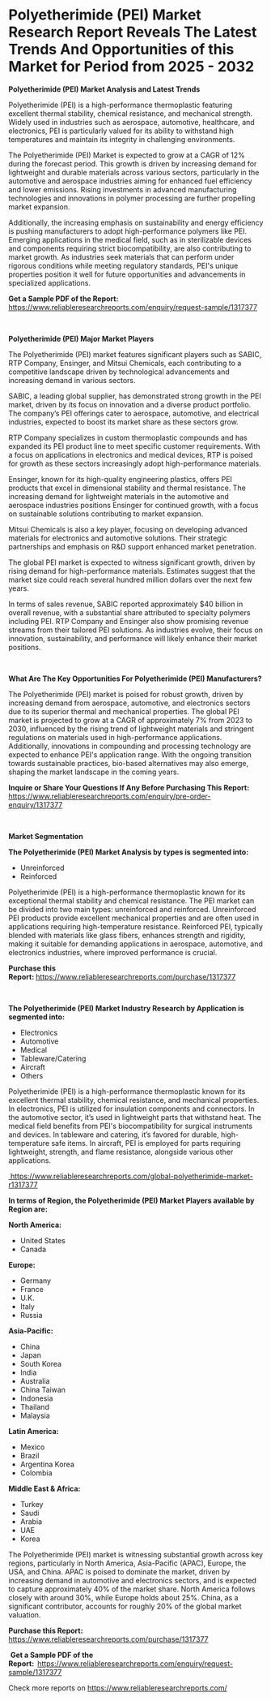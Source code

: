<p><h1>Polyetherimide (PEI) Market Research Report Reveals The Latest Trends And Opportunities of this Market for Period from 2025 - 2032</h1></p><p><strong>Polyetherimide (PEI) Market Analysis and Latest Trends</strong></p>
<p><p>Polyetherimide (PEI) is a high-performance thermoplastic featuring excellent thermal stability, chemical resistance, and mechanical strength. Widely used in industries such as aerospace, automotive, healthcare, and electronics, PEI is particularly valued for its ability to withstand high temperatures and maintain its integrity in challenging environments.</p><p>The Polyetherimide (PEI) Market is expected to grow at a CAGR of 12% during the forecast period. This growth is driven by increasing demand for lightweight and durable materials across various sectors, particularly in the automotive and aerospace industries aiming for enhanced fuel efficiency and lower emissions. Rising investments in advanced manufacturing technologies and innovations in polymer processing are further propelling market expansion.</p><p>Additionally, the increasing emphasis on sustainability and energy efficiency is pushing manufacturers to adopt high-performance polymers like PEI. Emerging applications in the medical field, such as in sterilizable devices and components requiring strict biocompatibility, are also contributing to market growth. As industries seek materials that can perform under rigorous conditions while meeting regulatory standards, PEI's unique properties position it well for future opportunities and advancements in specialized applications.</p></p>
<p><strong>Get a Sample PDF of the Report:&nbsp;</strong> <a href="https://www.reliableresearchreports.com/enquiry/request-sample/1317377?utm_campaign=2230&utm_medium=2&utm_source=Github&utm_content=ia&utm_term=04042025&utm_id=polyetherimide-pei">https://www.reliableresearchreports.com/enquiry/request-sample/1317377</a></p>
<p>&nbsp;</p>
<p><strong>Polyetherimide (PEI) Major Market Players</strong></p>
<p><p>The Polyetherimide (PEI) market features significant players such as SABIC, RTP Company, Ensinger, and Mitsui Chemicals, each contributing to a competitive landscape driven by technological advancements and increasing demand in various sectors.</p><p>SABIC, a leading global supplier, has demonstrated strong growth in the PEI market, driven by its focus on innovation and a diverse product portfolio. The company’s PEI offerings cater to aerospace, automotive, and electrical industries, expected to boost its market share as these sectors grow.</p><p>RTP Company specializes in custom thermoplastic compounds and has expanded its PEI product line to meet specific customer requirements. With a focus on applications in electronics and medical devices, RTP is poised for growth as these sectors increasingly adopt high-performance materials.</p><p>Ensinger, known for its high-quality engineering plastics, offers PEI products that excel in dimensional stability and thermal resistance. The increasing demand for lightweight materials in the automotive and aerospace industries positions Ensinger for continued growth, with a focus on sustainable solutions contributing to market expansion.</p><p>Mitsui Chemicals is also a key player, focusing on developing advanced materials for electronics and automotive solutions. Their strategic partnerships and emphasis on R&D support enhanced market penetration.</p><p>The global PEI market is expected to witness significant growth, driven by rising demand for high-performance materials. Estimates suggest that the market size could reach several hundred million dollars over the next few years. </p><p>In terms of sales revenue, SABIC reported approximately $40 billion in overall revenue, with a substantial share attributed to specialty polymers including PEI. RTP Company and Ensinger also show promising revenue streams from their tailored PEI solutions. As industries evolve, their focus on innovation, sustainability, and performance will likely enhance their market positions.</p></p>
<p>&nbsp;</p>
<p><strong>What Are The Key Opportunities For Polyetherimide (PEI) Manufacturers?</strong></p>
<p><p>The Polyetherimide (PEI) market is poised for robust growth, driven by increasing demand from aerospace, automotive, and electronics sectors due to its superior thermal and mechanical properties. The global PEI market is projected to grow at a CAGR of approximately 7% from 2023 to 2030, influenced by the rising trend of lightweight materials and stringent regulations on materials used in high-performance applications. Additionally, innovations in compounding and processing technology are expected to enhance PEI's application range. With the ongoing transition towards sustainable practices, bio-based alternatives may also emerge, shaping the market landscape in the coming years.</p></p>
<p><strong>Inquire or Share Your Questions If Any Before Purchasing This Report:</strong> <a href="https://www.reliableresearchreports.com/enquiry/pre-order-enquiry/1317377?utm_campaign=2230&utm_medium=2&utm_source=Github&utm_content=ia&utm_term=04042025&utm_id=polyetherimide-pei">https://www.reliableresearchreports.com/enquiry/pre-order-enquiry/1317377</a></p>
<p>&nbsp;</p>
<p><strong>Market Segmentation</strong></p>
<p><strong>The Polyetherimide (PEI) Market Analysis by types is segmented into:</strong></p>
<p><ul><li>Unreinforced</li><li>Reinforced</li></ul></p>
<p><p>Polyetherimide (PEI) is a high-performance thermoplastic known for its exceptional thermal stability and chemical resistance. The PEI market can be divided into two main types: unreinforced and reinforced. Unreinforced PEI products provide excellent mechanical properties and are often used in applications requiring high-temperature resistance. Reinforced PEI, typically blended with materials like glass fibers, enhances strength and rigidity, making it suitable for demanding applications in aerospace, automotive, and electronics industries, where improved performance is crucial.</p></p>
<p><strong>Purchase this Report:&nbsp;</strong><a href="https://www.reliableresearchreports.com/purchase/1317377?utm_campaign=2230&utm_medium=2&utm_source=Github&utm_content=ia&utm_term=04042025&utm_id=polyetherimide-pei">https://www.reliableresearchreports.com/purchase/1317377</a></p>
<p>&nbsp;</p>
<p><strong>The Polyetherimide (PEI) Market Industry Research by Application is segmented into:</strong></p>
<p><ul><li>Electronics</li><li>Automotive</li><li>Medical</li><li>Tableware/Catering</li><li>Aircraft</li><li>Others</li></ul></p>
<p><p>Polyetherimide (PEI) is a high-performance thermoplastic known for its excellent thermal stability, chemical resistance, and mechanical properties. In electronics, PEI is utilized for insulation components and connectors. In the automotive sector, it’s used in lightweight parts that withstand heat. The medical field benefits from PEI's biocompatibility for surgical instruments and devices. In tableware and catering, it’s favored for durable, high-temperature safe items. In aircraft, PEI is employed for parts requiring lightweight, strength, and flame resistance, alongside various other applications.</p></p>
<p><a href="https://www.reliableresearchreports.com/global-polyetherimide-market-r1317377?utm_campaign=2230&utm_medium=2&utm_source=Github&utm_content=ia&utm_term=04042025&utm_id=polyetherimide-pei">&nbsp;https://www.reliableresearchreports.com/global-polyetherimide-market-r1317377</a></p>
<p><strong>In terms of Region, the Polyetherimide (PEI) Market Players available by Region are:</strong></p>
<p>
    <p> <strong> North America: </strong>
        <ul>
            <li>United States</li>
            <li>Canada</li>
        </ul>
        </p> 
    <p> <strong> Europe: </strong>
        <ul>
            <li>Germany</li>
            <li>France</li>
            <li>U.K.</li>
            <li>Italy</li>
            <li>Russia</li>
        </ul>
        </p> 
    <p> <strong> Asia-Pacific: </strong>
        <ul>
            <li>China</li>
            <li>Japan</li>
            <li>South Korea</li>
            <li>India</li>
            <li>Australia</li>
            <li>China Taiwan</li>
            <li>Indonesia</li>
            <li>Thailand</li>
            <li>Malaysia</li>
        </ul>
        </p> 
    <p> <strong> Latin America: </strong>
        <ul>
            <li>Mexico</li>
            <li>Brazil</li>
            <li>Argentina Korea</li>
            <li>Colombia</li>
        </ul>
        </p> 
    <p> <strong> Middle East & Africa: </strong>
        <ul>
            <li>Turkey</li>
            <li>Saudi</li>
            <li>Arabia</li>
            <li>UAE</li>
            <li>Korea</li>
        </ul>
    </p>
    </p>
<p><p>The Polyetherimide (PEI) market is witnessing substantial growth across key regions, particularly in North America, Asia-Pacific (APAC), Europe, the USA, and China. APAC is poised to dominate the market, driven by increasing demand in automotive and electronics sectors, and is expected to capture approximately 40% of the market share. North America follows closely with around 30%, while Europe holds about 25%. China, as a significant contributor, accounts for roughly 20% of the global market valuation.</p></p>
<p><strong>Purchase this Report: </strong><a href="https://www.reliableresearchreports.com/purchase/1317377?utm_campaign=2230&utm_medium=2&utm_source=Github&utm_content=ia&utm_term=04042025&utm_id=polyetherimide-pei">https://www.reliableresearchreports.com/purchase/1317377</a></p>
<p>&nbsp;<strong>Get a Sample PDF of the Report:&nbsp;&nbsp;</strong><a href="https://www.reliableresearchreports.com/enquiry/request-sample/1317377?utm_campaign=2230&utm_medium=2&utm_source=Github&utm_content=ia&utm_term=04042025&utm_id=polyetherimide-pei">https://www.reliableresearchreports.com/enquiry/request-sample/1317377</a></p>
<p><strong></strong></p>
<p>Check more reports on <a href="https://www.reliableresearchreports.com/?utm_campaign=2230&utm_medium=2&utm_source=Github&utm_content=ia&utm_term=04042025&utm_id=polyetherimide-pei">https://www.reliableresearchreports.com/</a></p>